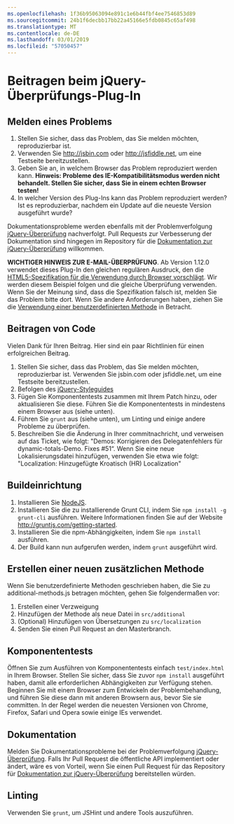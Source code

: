 ```yaml
---
ms.openlocfilehash: 1f36b95063094e891c1e6b44fbf4ee7546853d89
ms.sourcegitcommit: 24b1f6decbb17bb22a45166e5fdb0845c65af498
ms.translationtype: MT
ms.contentlocale: de-DE
ms.lasthandoff: 03/01/2019
ms.locfileid: "57050457"
---
```

# <a name="contributing-to-the-jquery-validation-plugin"></a>Beitragen beim jQuery-Überprüfungs-Plug-In

## <a name="reporting-an-issue"></a>Melden eines Problems

1. Stellen Sie sicher, dass das Problem, das Sie melden möchten, reproduzierbar ist.
2. Verwenden Sie http://jsbin.com oder http://jsfiddle.net, um eine Testseite bereitzustellen.
3. Geben Sie an, in welchem Browser das Problem reproduziert werden kann. **Hinweis: Probleme des IE-Kompatibilitätsmodus werden nicht behandelt. Stellen Sie sicher, dass Sie in einem echten Browser testen!**
4. In welcher Version des Plug-Ins kann das Problem reproduziert werden? Ist es reproduzierbar, nachdem ein Update auf die neueste Version ausgeführt wurde?

Dokumentationsprobleme werden ebenfalls mit der Problemverfolgung [jQuery-Überprüfung](https://github.com/jzaefferer/jquery-validation/issues) nachverfolgt.
Pull Requests zur Verbesserung der Dokumentation sind hingegen im Repository für die [Dokumentation zur jQuery-Überprüfung](https://github.com/jzaefferer/validation-content) willkommen.

**WICHTIGER HINWEIS ZUR E-MAIL-ÜBERPRÜFUNG**. Ab Version 1.12.0 verwendet dieses Plug-In den gleichen regulären Ausdruck, den die [HTML5-Spezifikation für die Verwendung durch Browser vorschlägt](https://html.spec.whatwg.org/multipage/forms.html#valid-e-mail-address). Wir werden diesem Beispiel folgen und die gleiche Überprüfung verwenden. Wenn Sie der Meinung sind, dass die Spezifikation falsch ist, melden Sie das Problem bitte dort. Wenn Sie andere Anforderungen haben, ziehen Sie die [Verwendung einer benutzerdefinierten Methode](http://jqueryvalidation.org/jQuery.validator.addMethod/) in Betracht.

## <a name="contributing-code"></a>Beitragen von Code

Vielen Dank für Ihren Beitrag. Hier sind ein paar Richtlinien für einen erfolgreichen Beitrag.

1. Stellen Sie sicher, dass das Problem, das Sie melden möchten, reproduzierbar ist. Verwenden Sie jsbin.com oder jsfiddle.net, um eine Testseite bereitzustellen.
2. Befolgen des [jQuery-Styleguides](http://contribute.jquery.com/style-guides/js)
3. Fügen Sie Komponententests zusammen mit Ihrem Patch hinzu, oder aktualisieren Sie diese. Führen Sie die Komponententests in mindestens einem Browser aus (siehe unten).
4. Führen Sie `grunt` aus (siehe unten), um Linting und einige andere Probleme zu überprüfen.
5. Beschreiben Sie die Änderung in Ihrer commitnachricht, und verweisen auf das Ticket, wie folgt: "Demos: Korrigieren des Delegatenfehlers für dynamic-totals-Demo. Fixes #51“. Wenn Sie eine neue Lokalisierungsdatei hinzufügen, verwenden Sie etwa wie folgt: "Localization: Hinzugefügte Kroatisch (HR) Localization"

## <a name="build-setup"></a>Buildeinrichtung

1. Installieren Sie [NodeJS](http://nodejs.org).
2. Installieren Sie die zu installierende Grunt CLI, indem Sie `npm install -g grunt-cli` ausführen. Weitere Informationen finden Sie auf der Website http://gruntjs.com/getting-started.
3. Installieren Sie die npm-Abhängigkeiten, indem Sie `npm install` ausführen.
4. Der Build kann nun aufgerufen werden, indem `grunt` ausgeführt wird.

## <a name="creating-a-new-additional-method"></a>Erstellen einer neuen zusätzlichen Methode

Wenn Sie benutzerdefinierte Methoden geschrieben haben, die Sie zu additional-methods.js betragen möchten, gehen Sie folgendermaßen vor:

1. Erstellen einer Verzweigung
2. Hinzufügen der Methode als neue Datei in `src/additional`
3. (Optional) Hinzufügen von Übersetzungen zu `src/localization`
4. Senden Sie einen Pull Request an den Masterbranch.

## <a name="unit-tests"></a>Komponententests

Öffnen Sie zum Ausführen von Komponententests einfach `test/index.html` in Ihrem Browser. Stellen Sie sicher, dass Sie zuvor `npm install` ausgeführt haben, damit alle erforderlichen Abhängigkeiten zur Verfügung stehen.
Beginnen Sie mit einem Browser zum Entwickeln der Problembehandlung, und führen Sie diese dann mit anderen Browsern aus, bevor Sie sie committen. In der Regel werden die neuesten Versionen von Chrome, Firefox, Safari und Opera sowie einige IEs verwendet.

## <a name="documentation"></a>Dokumentation

Melden Sie Dokumentationsprobleme bei der Problemverfolgung [jQuery-Überprüfung](https://github.com/jzaefferer/jquery-validation/issues).
Falls Ihr Pull Request die öffentliche API implementiert oder ändert, wäre es von Vorteil, wenn Sie einen Pull Request für das Repository für [Dokumentation zur jQuery-Überprüfung](https://github.com/jzaefferer/validation-content) bereitstellen würden.

## <a name="linting"></a>Linting

Verwenden Sie `grunt`, um JSHint und andere Tools auszuführen.

